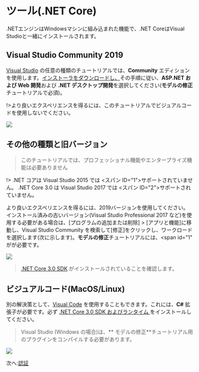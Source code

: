 # ツール(.NET Core)

.NETエンジンはWindowsマシンに組み込まれた機能で、.NET CoreはVisual Studioと一緒にインストールされます。

## Visual Studio Community 2019

[Visual Studio](https://visualstudio.microsoft.com/vs/) の任意の種類のチュートリアルでは、**Community** エディションを使用します。[インストーラをダウンロードし、](https://visualstudio.microsoft.com/vs/)その手順に従い、**ASP.NET および Web 開発**および **.NET デスクトップ開発**を選択してください(**モデルの修正**チュートリアルで必須)。

!>より良いエクスペリエンスを得るには、このチュートリアルでビジュアルコードを使用しないでください。

![](_media/net/workloads_2019.png)


## その他の種類と旧バージョン

> このチュートリアルでは、プロフェッショナル機能やエンタープライズ機能は必要ありません

!> .NET コアは Visual Studio 2015 では <スパン ID="1">サポートされていません。 .NET Core 3.0 は Visual Studio 2017 では <スパン ID="2">サポートされていません。

より良いエクスペリエンスを得るには、2019バージョンを使用してください。インストール済みの古いバージョン(Visual Studio Professional 2017 など)を使用する必要がある場合は、\[プログラムの追加または削除] > \[アプリと機能]に移動し、Visual Studio Community を検索して\[修正]をクリックし、ワークロードを選択します(次に示します)。**モデルの修正**チュートリアルには、<span id="1" がが必要です。

![](_media/net/workloads_2017.png)

> [.NET Core 3.0 SDK](https://dotnet.microsoft.com/download) がインストールされていることを確認します。

## ビジュアルコード(MacOS/Linux)

別の解決策として、[Visual Code](https://code.visualstudio.com/) を使用することもできます。これには、**C#** 拡張子が必要です。必ず [.NET Core 3.0 SDK およびランタイム ](https://dotnet.microsoft.com/download) をインストールしてください。 

> Visual Studio (Windows の場合)は、** モデルの修正**チュートリアル用のプラグインをコンパイルする必要があります。

![](_media/net/csharp_extension.png)

次へ:[認証](/ja_jp/oauth/)